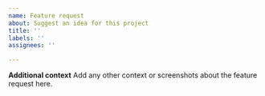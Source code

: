 ```yaml
---
name: Feature request
about: Suggest an idea for this project
title: ''
labels: ''
assignees: ''

---
```


**Additional context**
Add any other context or screenshots about the feature request here.
